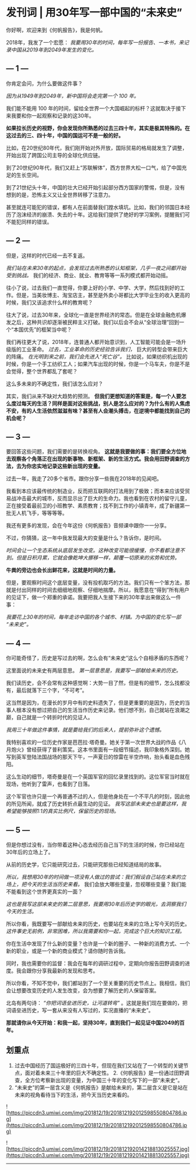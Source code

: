 # 发刊词 | 用30年写一部中国的“未来史”

你好啊，欢迎来到《何帆报告》，我是何帆。

2018年，我发了一个宏愿： *我要用30年的时间，每年写一份报告、一本书，来记录中国从2019年到2049年发生的变化。*

## — 1 —

你肯定会问，为什么要做这件事？

 *因为从1949年到2049年，新中国将会走完第一个 100 年。*

我们能不能用 100 年的时间，留给全世界一个大国崛起的标杆？这就取决于接下来我要和你一起观察和记录的这30年。

 **如果拉长历史的视野，你会发现你所熟悉的过去三四十年，其实是极其特殊的。在这过去的三、四十年，中国的国运可不是一般的好。**

比如，在20世纪80年代，我们刚开始对外开放，国际贸易的格局就发生了调整，开始出现了跨国公司主导的全球化供应链。

到了20世纪90年代，我们又赶上“苏联解体”，西方世界大松一口气，给了中国充足的生长空间。

到了21世纪头十年，中国的壮大已经开始引起部分西方国家的警惕，但是，没有想到的是，恐怖主义又让全世界转移了注意力。

甚至就连可能犯的错误，都有人在前面替我们蹚水填坑。比如，我们的邻国日本经历了泡沫经济的崩溃、失去的十年。这给我们提供了绝好的学习案例，提醒我们可不能犯同样的错误。

## — 2 —

但是，这样的时代已经一去不复返。

 *我们站在未来30年的起点，会发现过去所熟悉的认知框架，几乎一夜之间都开始受到挑战。* 我们的经济、商业、就业、教育等等一系列模式都开始动摇。

往小了说，过去我们一直觉得，你要上好的小学、中学、大学，然后找到好的工作。但是，当美妆博主、淘宝店主，甚至是外卖小哥都比大学毕业生的收入更高的时候，我们又该追求什么样的教育呢？

往大了说，过去30年来，全球化一直是世界经济的常态。但是在全球金融危机爆发之后，这种共识却逐渐被民粹主义打破。我们以后会不会从“全球治理”回到一个“本国优先”的框架当中呢？

我们再往更大了说，2018年，连普通人都开始意识到，人工智能可能会是一场升级版的工业革命。 *过去，工业革命的历史经验告诉我们，* 巨大的转型会带来巨大的阵痛。 *在光明到来之前，我们会先进入“死亡谷”。* 比如说，如果纺织机出现的时候，你是一个手工纺织工人；如果汽车出现的时候，你是一个马车夫，你是不是会觉得，整个世界都乱了套呢？

这么多未来的不确定性，我们该怎么应对？

其实，我们从来不缺对大趋势的预测。 **但我们更想知道的答案是，每一个人要怎么度过每天的生活？同样是面对这些挑战，别人是怎么应对的？为什么有的人焦虑不安，有的人生活依然滋滋有味？甚至有人会潮头搏击，在逆境中都能找到自己的机会呢？**

## — 3 —

要回答这些问题，我们需要的是转换视角。 **这就是我要做的事：我们要全方位地去观察各个角落正在出现的新事物、新框架、新的生活方式。我会用田野调查的方法，去为你忠实地记录这些新出现的变量。**

过去一年，我走了20多个省市。跟你分享一些我在2018年的见闻吧。

我看到本应该最传统的制造业，反而把互联网的打法用到了极致；而本来应该受贸易战冲击最大的城市，反而显示出了巨大的生命力。我也看到在农村的留守儿童，正在接受着最前卫的小班教学、素质教育；找不到工作的小镇青年，成了新疆第一批无人机飞手，等等等等。

我还有更多的发现，会在今年这份《何帆报告》音频课中跟你一一分享。

不过，你猜猜，这一年中我发现最大的变量是什么？告诉你，是时间。

 *时间会让一个生态系统从底层发生改变。这种改变可能很缓慢，你不看都注意不到。但是日积月累，它就会像乾坤大挪移一样，颠覆一切原来的劣势和优势。*

 **牛粪的旁边也会长出鲜花来，这就是时间的力量。**

但是，要观察时间这个底层变量，没有投机取巧的方法。我们只有一个笨方法，那就是付出同样的时间去细细地观察、仔细地揣摩。所以，我愿意在“得到”所有用户的见证下，做一个郑重的承诺。我要把我人生接下来的30年拿出来做这么一件事：

 *我要花上30年的时间，每年走访中国的各个城市、村镇。为中国的变化写一部 “未来史”。*

## — 4 —

你可能奇怪了，历史是写过去的啊，怎么会有“未来史”这么个自相矛盾的东西呢？

这里面说的未来史有两层意思。 *第一层意思是，我要写一部献给未来的历史。*

我们读历史，会不会常有这种感觉啊：大势一目了然，但是有的细节，怎么找都没有，最后就落下三个字，“不可考”。

这当然是因为，在漫长的岁月中有的史料遗失了，但是更重要的是因为，历史的当事人根本没有想过把自己的生活当作历史来记录。他们想不到，自己就站在浪潮之巅，自己就是一个转折时代的见证人。

 *我用三十年做这件事情，就是要给我们的后来人，提前弥补这个遗憾。*

我特别喜欢的一位历史作家是芭芭拉·塔奇曼。她关于第一次世界大战的作品《八月炮火》曾经获得了普利策奖。这本书里面有一段细节描述，我印象格外深刻。她写到英军登陆法国战场的那天下午，一声夏日的惊雷在半空炸响，抬头看是血色残阳。

这么生动的细节，塔奇曼是在一个英国军官的回忆录里找到的。这位军官当时就在现场，他听到了雷声，也看到了日落。

这个军官也许只是一个再普通不过的人，但是他身处在一个不平凡的时刻，因此他的所见所闻，就成了历史转折点最生动的见证。 *我写这部未来史也是要这样，我希望能够按照1:1的真实比例尺，保留历史的现场。*

## — 5 —

但是你想过没有，当你带着这种心态去经历自己当下的生活的时候，你已经站在30年后的立场上了。

从前的历史学，它只能研究过去，只能研究那些已经知道结局的故事。

 *所以，我想用30年的时间做一项没有人做过的尝试：我们假设自己站在未来的立场上，把今天的生活当历史来看。* 我们会放大哪些变量，忽视哪些变量？我们能不能看到这个世界更真实的一面？

 *这也是我写这部未来史的第二层意思，我要用30年后历史学的眼光，去洞察我们今天的生活。*

所以你看，我既要写一部献给未来的历史，也要站在未来的立场上写今天的历史。 *这件事史无前例，非常困难，所以我需要和你一起，完成这个巨大的知识工程。*

你在生活中发现了什么新的变量？也许是一个新的圈子、一种新的消费方式、一个新的职业，或是一个新的商业模式？请你随时告诉我。

同时，我也需要你的监督：我会在每年的调研过程中，定期向你报告田野调查的进度。我会跟你分享我最新的发现和思考。

所以你看，不知不觉中，我们都站到了一个至关重要的历史节点上。我相信，我们会让想要改变历史的人发生改变，会为想要了解历史的人保留答案。

北岛有两句诗： *“你把词语垒进历史，让河道转弯”* 。这就是我们现在要做的，把词语垒进历史，写一套从来没有人写过的，实况直播的“未来史”。

 **那就请你从今天开始：和我一起，坚持30年，直到我们一起见证中国2049的百年。** 

## 划重点

1. 过去中国经历了国运极好的三四十年，但现在我们又站在了一个转型的关键节点，面对着未来三十年里的巨大不确定性。
2.《何帆报告》是一份通过田野调查，全方位考察新出现的变量，为中国三十年的变化写下的一部“未来史”。
3. “未来史”的第一层含义是《何帆报告》是献给未来的，第二层含义是它是站在未来的视角看待当下的生活，把今天当历史来看的。

![https://piccdn3.umiwi.com/img/201812/19/201812192012598550804786.jpg](https://piccdn3.umiwi.com/img/201812/19/201812192012598550804786.jpg)

![https://piccdn3.umiwi.com/img/201812/19/201812192014218813025557.jpg](https://piccdn3.umiwi.com/img/201812/19/201812192014218813025557.jpg)

---
